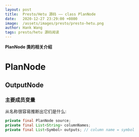 ```yaml
---
layout: post
title:  Presto/Hetu 源码 —— class PlanNode
date:   2020-12-27 23:29:00 +0800
image:  /assets/images/presto/presto-hetu.png
author: Hank Wang
tags: presto/hetu 源码阅读
---
```


**PlanNode 类的相关介绍**

# PlanNode

## OutputNode

### 主要成员变量

从名称很容易推断出它们是什么:
```java
private final PlanNode source;
private final List<String> columnNames;
private final List<Symbol> outputs; // column name = symbol
```

